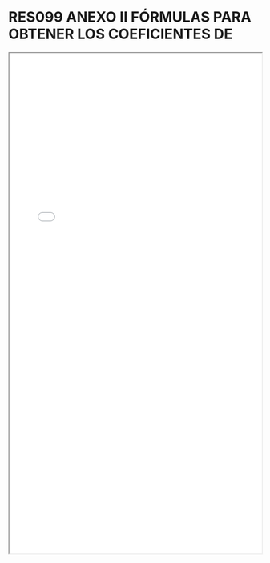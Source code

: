 # RES099 ANEXO II FÓRMULAS PARA OBTENER LOS COEFICIENTES DE

<iframe src="../RES099 ANEXO II FÓRMULAS PARA OBTENER LOS COEFICIENTES DE.pdf" width="100%" height="1000px"></iframe>
